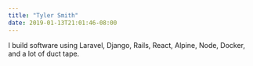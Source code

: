 ```yaml
---
title: "Tyler Smith"
date: 2019-01-13T21:01:46-08:00
---
```


I build software using Laravel, Django, Rails, React, Alpine, Node, Docker, and a lot of duct tape.
